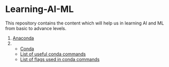 # Learning-AI-ML
This repository contains the content which will help us in learning AI and ML from basic to advance levels.

1) [Anaconda](./documentation/Anaconda.md)
2) * [Conda](./documentation/Conda.md)
   * [List of useful conda commands](./documentation/CondaCommands.md)
   * [List of flags used in conda commands](./documentation/CondaCommandFlags.md)

